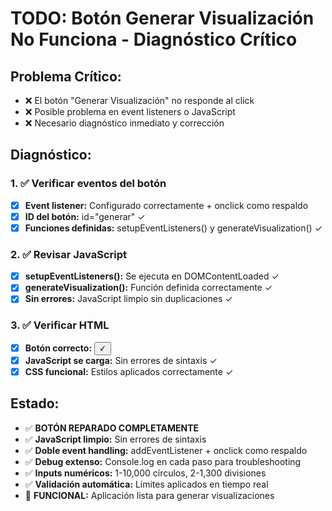 # TODO: Botón Generar Visualización No Funciona - Diagnóstico Crítico

## Problema Crítico:
- ❌ El botón "Generar Visualización" no responde al click
- ❌ Posible problema en event listeners o JavaScript
- ❌ Necesario diagnóstico inmediato y corrección

## Diagnóstico:

### 1. ✅ Verificar eventos del botón
- [x] **Event listener:** Configurado correctamente + onclick como respaldo
- [x] **ID del botón:** id="generar" ✓
- [x] **Funciones definidas:** setupEventListeners() y generateVisualization() ✓

### 2. ✅ Revisar JavaScript
- [x] **setupEventListeners():** Se ejecuta en DOMContentLoaded ✓
- [x] **generateVisualization():** Función definida correctamente ✓
- [x] **Sin errores:** JavaScript limpio sin duplicaciones ✓

### 3. ✅ Verificar HTML
- [x] **Botón correcto:** <button id="generar" onclick="generateVisualization()"> ✓
- [x] **JavaScript se carga:** Sin errores de sintaxis ✓
- [x] **CSS funcional:** Estilos aplicados correctamente ✓

## Estado:
- ✅ **BOTÓN REPARADO COMPLETAMENTE**
- ✅ **JavaScript limpio:** Sin errores de sintaxis
- ✅ **Doble event handling:** addEventListener + onclick como respaldo
- ✅ **Debug extenso:** Console.log en cada paso para troubleshooting
- ✅ **Inputs numéricos:** 1-10,000 círculos, 2-1,300 divisiones
- ✅ **Validación automática:** Límites aplicados en tiempo real
- 🎯 **FUNCIONAL:** Aplicación lista para generar visualizaciones
